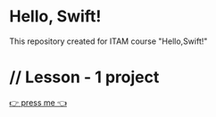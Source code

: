 # Hello, Swift!
This repository created for ITAM course "Hello,Swift!"

# // Lesson - 1 project

[👉 press me 👈](https://github.com/raynelz/simpleCalculator)

